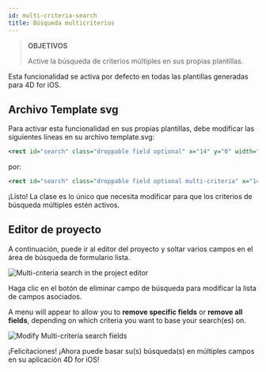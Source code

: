 ```yaml
---
id: multi-criteria-search
title: Búsqueda multicriterios
---
```



> **OBJETIVOS**
> 
> Active la búsqueda de criterios múltiples en sus propias plantillas.


Esta funcionalidad se activa por defecto en todas las plantillas generadas para 4D for iOS.

## Archivo Template svg

Para activar esta funcionalidad en sus propias plantillas, debe modificar las siguientes líneas en su archivo template.svg:

```xml
<rect id="search" class="droppable field optional" x="14" y="0" width="238" height="30" stroke-dasharray="5,2" ios:type="0,1,2,4,8,9,11,25,35" ios:bind="searchableField"/>

```

por:

```xml
<rect id="search" class="droppable field optional multi-criteria" x="14" y="0" width="238" height="30" stroke-dasharray="5,2" ios:type="0,1,2,4,8,9,11,25,35" ios:bind="searchableField"/>

```

¡Listo! La clase es lo único que necesita modificar para que los criterios de búsqueda múltiples estén activos.

## Editor de proyecto

A continuación, puede ir al editor del proyecto y soltar varios campos en el área de búsqueda de formulario lista.

![Multi-criteria search in the project editor](assets/en/multi-criteria-search/multi-criteria-search-forms-section.png)

Haga clic en el botón de eliminar campo de búsqueda para modificar la lista de campos asociados.

A menu will appear to allow you to **remove specific fields** or **remove all fields**, depending on which criteria you want to base your search(es) on.

![Modify Multi-criteria search fields](assets/en/multi-criteria-search/multi-criteria-search-forms-section-remove-fields.png)

¡Felicitaciones! ¡Ahora puede basar su(s) búsqueda(s) en múltiples campos en su aplicación 4D for iOS!
